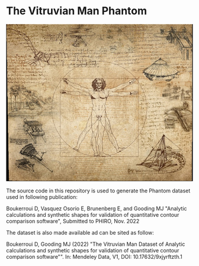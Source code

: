 # The Vitruvian Man Phantom 

![This is an image](/shapesLib/collage-2231082_640_corrected.png)


The source code in this repository is used to generate the Phantom dataset used in following publication:


Boukerroui D, Vasquez Osorio E, Brunenberg E, and Gooding MJ "Analytic calculations and synthetic shapes for validation of quantitative contour comparison software", Submitted to PHIRO, Nov. 2022


The dataset is also made available ad can be sited as follow:

Boukerroui D, Gooding MJ (2022) "The Vitruvian Man Dataset of Analytic calculations and synthetic shapes for validation of quantitative contour comparison software"". In: Mendeley Data, V1, DOI: 10.17632/9xjyrftzth.1

